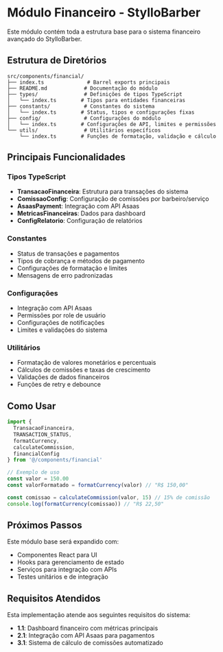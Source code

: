 # Módulo Financeiro - StylloBarber

Este módulo contém toda a estrutura base para o sistema financeiro avançado do StylloBarber.

## Estrutura de Diretórios

```
src/components/financial/
├── index.ts              # Barrel exports principais
├── README.md            # Documentação do módulo
├── types/               # Definições de tipos TypeScript
│   └── index.ts        # Tipos para entidades financeiras
├── constants/           # Constantes do sistema
│   └── index.ts        # Status, tipos e configurações fixas
├── config/              # Configurações do módulo
│   └── index.ts        # Configurações de API, limites e permissões
└── utils/               # Utilitários específicos
    └── index.ts        # Funções de formatação, validação e cálculo
```

## Principais Funcionalidades

### Tipos TypeScript
- **TransacaoFinanceira**: Estrutura para transações do sistema
- **ComissaoConfig**: Configuração de comissões por barbeiro/serviço
- **AsaasPayment**: Integração com API Asaas
- **MetricasFinanceiras**: Dados para dashboard
- **ConfigRelatorio**: Configuração de relatórios

### Constantes
- Status de transações e pagamentos
- Tipos de cobrança e métodos de pagamento
- Configurações de formatação e limites
- Mensagens de erro padronizadas

### Configurações
- Integração com API Asaas
- Permissões por role de usuário
- Configurações de notificações
- Limites e validações do sistema

### Utilitários
- Formatação de valores monetários e percentuais
- Cálculos de comissões e taxas de crescimento
- Validações de dados financeiros
- Funções de retry e debounce

## Como Usar

```typescript
import {
  TransacaoFinanceira,
  TRANSACTION_STATUS,
  formatCurrency,
  calculateCommission,
  financialConfig
} from '@/components/financial'

// Exemplo de uso
const valor = 150.00
const valorFormatado = formatCurrency(valor) // "R$ 150,00"

const comissao = calculateCommission(valor, 15) // 15% de comissão
console.log(formatCurrency(comissao)) // "R$ 22,50"
```

## Próximos Passos

Este módulo base será expandido com:
- Componentes React para UI
- Hooks para gerenciamento de estado
- Serviços para integração com APIs
- Testes unitários e de integração

## Requisitos Atendidos

Esta implementação atende aos seguintes requisitos do sistema:
- **1.1**: Dashboard financeiro com métricas principais
- **2.1**: Integração com API Asaas para pagamentos
- **3.1**: Sistema de cálculo de comissões automatizado